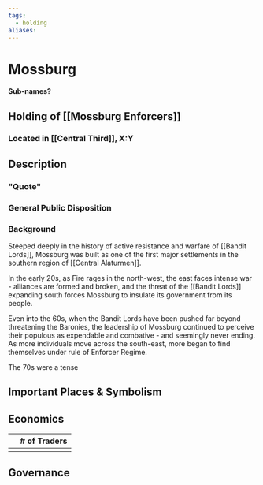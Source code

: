 ```yaml
---
tags:
  - holding
aliases:
---
```

# Mossburg
#### Sub-names?
## Holding of [[Mossburg Enforcers]]
### Located in [[Central Third]], X:Y
## Description
### "Quote"

### General Public Disposition

### Background
Steeped deeply in the history of active resistance and warfare of [[Bandit Lords]], Mossburg was built as one of the first major settlements in the southern region of [[Central Alaturmen]]. 

In the early 20s, as Fire rages in the north-west, the east faces intense war - alliances are formed and broken, and the threat of the [[Bandit Lords]] expanding south forces Mossburg to insulate its government from its people.

Even into the 60s, when the Bandit Lords have been pushed far beyond threatening the Baronies, the leadership of Mossburg continued to perceive their populous as expendable and combative - and seemingly never ending. As more individuals move across the south-east, more began to find themselves under rule of Enforcer Regime.

The 70s were a tense 

## Important Places & Symbolism

## Economics
|     | # of Traders |
| --- | ------------ |
|     |              |

## Governance